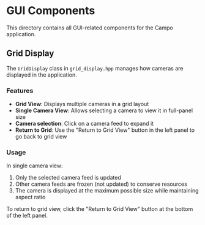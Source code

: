 # GUI Components

This directory contains all GUI-related components for the Campo application.

## Grid Display

The `GridDisplay` class in `grid_display.hpp` manages how cameras are displayed in the application.

### Features

- **Grid View**: Displays multiple cameras in a grid layout
- **Single Camera View**: Allows selecting a camera to view it in full-panel size
- **Camera selection**: Click on a camera feed to expand it
- **Return to Grid**: Use the "Return to Grid View" button in the left panel to go back to grid view

### Usage

In single camera view:
1. Only the selected camera feed is updated
2. Other camera feeds are frozen (not updated) to conserve resources
3. The camera is displayed at the maximum possible size while maintaining aspect ratio

To return to grid view, click the "Return to Grid View" button at the bottom of the left panel.
